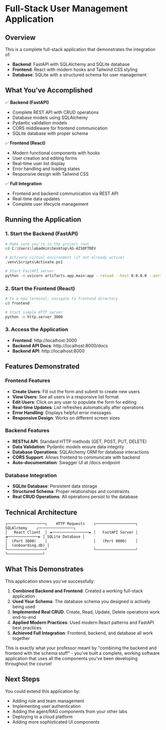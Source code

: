# Full-Stack User Management Application

## Overview
This is a complete full-stack application that demonstrates the integration of:
- **Backend**: FastAPI with SQLAlchemy and SQLite database
- **Frontend**: React with modern hooks and Tailwind CSS styling
- **Database**: SQLite with a structured schema for user management

## What You've Accomplished

✅ **Backend (FastAPI)**
- Complete REST API with CRUD operations
- Database models using SQLAlchemy
- Pydantic validation models
- CORS middleware for frontend communication
- SQLite database with proper schema

✅ **Frontend (React)**
- Modern functional components with hooks
- User creation and editing forms
- Real-time user list display
- Error handling and loading states
- Responsive design with Tailwind CSS

✅ **Full Integration**
- Frontend and backend communication via REST API
- Real-time data updates
- Complete user lifecycle management

## Running the Application

### 1. Start the Backend (FastAPI)
```bash
# Make sure you're in the project root
cd C:\Users\labadmin\Desktop\AG-AISOFTDEV

# Activate virtual environment (if not already active)
.venv\Scripts\Activate.ps1

# Start FastAPI server
python -m uvicorn artifacts.app.main:app --reload --host 0.0.0.0 --port 8000
```

### 2. Start the Frontend (React)
```bash
# In a new terminal, navigate to frontend directory
cd frontend

# Start simple HTTP server
python -m http.server 3000
```

### 3. Access the Application
- **Frontend**: http://localhost:3000
- **Backend API Docs**: http://localhost:8000/docs
- **Backend API**: http://localhost:8000

## Features Demonstrated

### Frontend Features
- **Create Users**: Fill out the form and submit to create new users
- **View Users**: See all users in a responsive list format
- **Edit Users**: Click on any user to populate the form for editing
- **Real-time Updates**: List refreshes automatically after operations
- **Error Handling**: Displays helpful error messages
- **Responsive Design**: Works on different screen sizes

### Backend Features
- **RESTful API**: Standard HTTP methods (GET, POST, PUT, DELETE)
- **Data Validation**: Pydantic models ensure data integrity
- **Database Operations**: SQLAlchemy ORM for database interactions
- **CORS Support**: Allows frontend to communicate with backend
- **Auto-documentation**: Swagger UI at /docs endpoint

### Database Integration
- **SQLite Database**: Persistent data storage
- **Structured Schema**: Proper relationships and constraints
- **Real CRUD Operations**: All operations persist to the database

## Technical Architecture

```
┌─────────────────┐    HTTP Requests    ┌──────────────────┐    SQLAlchemy    ┌────────────────┐
│   React Client  │ ◄─────────────────► │   FastAPI Server │ ◄──────────────► │ SQLite Database │
│  (Port 3000)    │                     │   (Port 8000)    │                  │  (onboarding.db) │
└─────────────────┘                     └──────────────────┘                  └────────────────┘
```

## What This Demonstrates

This application shows you've successfully:

1. **Combined Backend and Frontend**: Created a working full-stack application
2. **Used Your Schema**: The database schema you designed is actively being used
3. **Implemented Real CRUD**: Create, Read, Update, Delete operations work end-to-end
4. **Applied Modern Practices**: Used modern React patterns and FastAPI best practices
5. **Achieved Full Integration**: Frontend, backend, and database all work together

This is exactly what your professor meant by "combining the backend and frontend with the schema stuff" - you've built a complete, working software application that uses all the components you've been developing throughout the course!

## Next Steps

You could extend this application by:
- Adding role and team management
- Implementing user authentication
- Adding the agent/RAG components from your other labs
- Deploying to a cloud platform
- Adding more sophisticated UI components